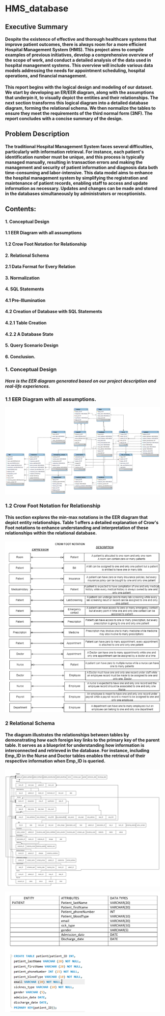 # HMS_database
## Executive Summary
#### Despite the existence of effective and thorough healthcare systems that improve patient outcomes, there is always room for a more efficient Hospital Management System (HMS). This project aims to compile examples of previous initiatives, develop a comprehensive overview of the scope of work, and conduct a detailed analysis of the data used in hospital management systems. This overview will include various data models addressing the needs for appointment scheduling, hospital operations, and financial management.

#### This report begins with the logical design and modeling of our dataset. We start by developing an ER/EER diagram, along with the assumptions that underpin it, to visually depict the entities and their relationships. The next section transforms this logical diagram into a detailed database diagram, forming the relational schema. We then normalize the tables to ensure they meet the requirements of the third normal form (3NF). The report concludes with a concise summary of the design.

## Problem Description
#### The traditional Hospital Management System faces several difficulties, particularly with information retrieval. For instance, each patient's identification number must be unique, and this process is typically managed manually, resulting in transaction errors and making the management and security of patient information and diagnosis data both time-consuming and labor-intensive. This data model aims to enhance the hospital management system by simplifying the registration and maintenance of patient records, enabling staff to access and update information as necessary. Updates and changes can be made and stored in the databases simultaneously by administrators or receptionists.

## Contents:
#### 1. Conceptual Design
#### 1.1 EER Diagram with all assumptions
#### 1.2 Crow Foot Notation for Relationship

#### 2. Relational Schema
#### 2.1 Data Format for Every Relation

#### 3. Normalization

#### 4. SQL Statements
#### 4.1 Pre-Illumination
#### 4.2 Creation of Database with SQL Statements
#### 4.2.1 Table Creation
#### 4.2.2 A Database State

#### 5. Query Scenario Design

#### 6. Conclusion.

### 1. Conceptual Design
##### Here is the EER diagram generated based on our project description and real-life experiences.
### 1.1 EER Diagram with all assumptions.

![](ER_hospital.png)

### 1.2 Crow Foot Notation for Relationship
#### This section explores the min-max notations in the EER diagram that depict entity relationships. Table 1 offers a detailed explanation of Crow's Foot notations to enhance understanding and interpretation of these relationships within the relational database.

![](crowfoot.drawio.png)

### 2 Relational Schema
#### The diagram illustrates the relationships between tables by demonstrating how each foreign key links to the primary key of the parent table. It serves as a blueprint for understanding how information is interconnected and retrieved in the database. For instance, including Emp_ID in the Nurse and Doctor tables enables the retrieval of their respective information when Emp_ID is queried.

![](sqlDiagram.png)


![](patient.png)


















